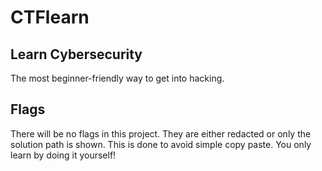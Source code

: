 # CTFlearn

## Learn Cybersecurity
The most beginner-friendly way to get into hacking.

## Flags

There will be no flags in this project. They are either redacted or only the solution path is shown. This is done to avoid simple copy paste.
You only learn by doing it yourself!